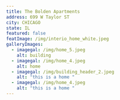 ```yaml
---
title: The Bolden Apartments
address: 699 W Taylor ST
city: CHICAGO
state: IL
featured: false
featImage: /img/interio_home_white.jpeg
galleryImages:
  - imagegal: /img/home_5.jpeg
    alt: building
  - imagegal: /img/home_4.jpeg
    alt: home
  - imagegal: /img/building_header_2.jpeg
    alt: "this is a home "
  - imagegal: /img/home_4.jpeg
    alt: "this is a home "
---
```

